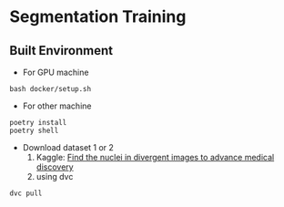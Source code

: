 # Segmentation Training

## Built Environment
- For GPU machine
```
bash docker/setup.sh
```

- For other machine
```
poetry install
poetry shell
```

- Download dataset
1 or 2
    1. Kaggle: [Find the nuclei in divergent images to advance medical discovery](https://www.kaggle.com/c/data-science-bowl-2018/data)
    2. using dvc
```
dvc pull
``` 
